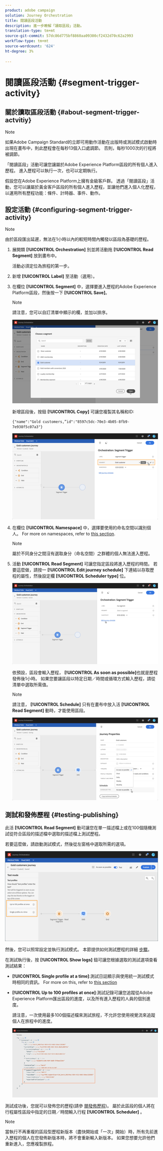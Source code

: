 ```yaml
---
product: adobe campaign
solution: Journey Orchestration
title: 閱讀區段活動
description: 進一步瞭解「讀取區段」活動。
translation-type: tm+mt
source-git-commit: 57dc86d775bf8860aa09300cf2432d70c62a2993
workflow-type: tm+mt
source-wordcount: '624'
ht-degree: 3%

---
```



# 閱讀區段活動 {#segment-trigger-activity}

## 關於讀取區段活動 {#about-segment-trigger-actvitiy}

>[!NOTE]
>
>如果Adobe Campaign Standard的立即可用動作活動在出版時或測試模式啟動時出現在畫布中，則此歷程會在每秒13個入口處調節。 否則，每秒1000次的行程將被調節。

「閱讀區段」活動可讓您讓屬於Adobe Experience Platform區段的所有個人進入歷程。 進入歷程可以執行一次，也可以定期執行。

假設您在Adobe Experience Platform上擁有金級客戶群。 透過「閱讀區段」活動，您可以讓屬於黃金客戶區段的所有個人進入歷程，並讓他們進入個人化歷程，以運用所有歷程功能：條件、計時器、事件、動作。

## 設定活動 {#configuring-segment-trigger-activity}

>[!NOTE]
>
>由於區段匯出延遲，無法在1小時以內的較短時間內觸發以區段為基礎的歷程。

1. 展開類 **[!UICONTROL Orchestration]** 別並將活動拖 **[!UICONTROL Read Segment]** 放到畫布中。

   活動必須定位為旅程的第一步。

1. 新增 **[!UICONTROL Label]** 至活動（選用）。

1. 在欄位 **[!UICONTROL Segment]** 中，選擇要進入歷程的Adobe Experience Platform區段，然後按一下 **[!UICONTROL Save]**。

   >[!NOTE]
   >
   >請注意，您可以自訂清單中顯示的欄，並加以排序。

   ![](../assets/segment-trigger-segment-selection.png)

   新增區段後，按鈕 **[!UICONTROL Copy]** 可讓您複製其名稱和ID:

   `{"name":"Gold customers,”id":"8597c5dc-70e3-4b05-8fb9-7e938f5c07a3"}`

   ![](../assets/segment-trigger-copy.png)

1. 在欄位 **[!UICONTROL Namespace]** 中，選擇要使用的命名空間以識別個人。 For more on namespaces, refer to [this section](../event/selecting-the-namespace.md).

   >[!NOTE]
   >
   >屬於不同身分之間沒有選取身分（命名空間）之群體的個人無法進入歷程。

1. 活動 **[!UICONTROL Read Segment]** 可讓您指定區段將進入歷程的時間。 若要這麼做，請按一 **[!UICONTROL Edit journey schedule]** 下連結以存取歷程的屬性，然後設定欄 **[!UICONTROL Scheduler type]** 位。

   ![](../assets/segment-trigger-schedule.png)

   依預設，區段會輸入歷程， **[!UICONTROL As soon as possible]**&#x200B;也就是歷程發佈後1小時。 如果您要讓區段以特定日期／時間或循環方式輸入歷程，請從清單中選取所需值。

   >[!NOTE]
   >
   >請注意， **[!UICONTROL Schedule]** 只有在畫布中放入活 **[!UICONTROL Read Segment]** 動時，才能使用區段。

   ![](../assets/segment-trigger-properties.png)

## 測試和發佈歷程 {#testing-publishing}

此活 **[!UICONTROL Read Segment]** 動可讓您在單一描述檔上或在100個隨機測試從符合區段的描述檔中選取的描述檔上測試歷程。

若要這麼做，請啟動測試模式，然後從左窗格中選取所需的選項。

![](../assets/segment-trigger-test-modes.png)

然後，您可以照常設定並執行測試模式。 本節提供如何測試歷程的詳細 [步驟](../building-journeys/testing-the-journey.md)。

在測試執行後，按 **[!UICONTROL Show logs]** 鈕可讓您根據選取的測試選項查看測試結果：

* **[!UICONTROL Single profile at a time]**:測試日誌顯示與使用統一測試模式時相同的資訊。 For more on this, refer to [this section](../building-journeys/testing-the-journey.md#viewing_logs)

* **[!UICONTROL Up to 100 profiles at once]**:測試記錄可讓您追蹤從Adobe Experience Platform匯出區段的進度，以及所有進入歷程的人員的個別進度。

   請注意，一次使用最多100個描述檔來測試旅程，不允許您使用視覺流來追蹤個人在旅程中的進度。

   ![](../assets/read-segment-log.png)

測試成功後，您就可以發佈您的歷程(請參 [閱發佈歷程](../building-journeys/publishing-the-journey.md))。 屬於此區段的個人將在行程屬性區段中指定的日期／時間輸入行程 **[!UICONTROL Scheduler]** 。

>[!NOTE]
>
>當執行不再重複的區段型歷程新版本（盡快開始或「一次」開始）時，所有先前進入歷程的個人在您發佈新版本時，將不會重新輸入新版本。 如果您想要允許他們重新進入，您應複製旅程。
